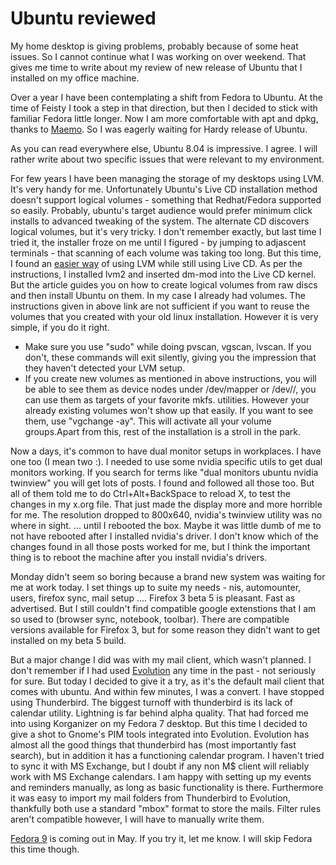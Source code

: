 Ubuntu reviewed
===
My home desktop is giving problems, probably because of some heat issues. So I cannot continue what I was working on over weekend. That gives me time to write about my review of new release of Ubuntu that I installed on my office machine.  
  
Over a year I have been contemplating a shift from Fedora to Ubuntu. At the time of Feisty I took a step in that direction, but then I decided to stick with familiar Fedora little longer. Now I am more comfortable with apt and dpkg, thanks to [Maemo][0]. So I was eagerly waiting for Hardy release of Ubuntu.  
  
As you can read everywhere else, Ubuntu 8.04 is impressive. I agree. I will rather write about two specific issues that were relevant to my environment.  
  
For few years I have been managing the storage of my desktops using LVM. It's very handy for me. Unfortunately Ubuntu's Live CD installation method doesn't support logical volumes - something that Redhat/Fedora supported so easily. Probably, ubuntu's target audience would prefer minimum click installs to advanced tweaking of the system. The alternate CD discovers logical volumes, but it's very tricky. I don't remember exactly, but last time I tried it, the installer froze on me until I figured - by jumping to adjascent terminals - that scanning of each volume was taking too long. But this time, I found an [easier way][1] of using LVM while still using Live CD. As per the instructions, I installed lvm2 and inserted dm-mod into the Live CD kernel. But the article guides you on how to create logical volumes from raw discs and then install Ubuntu on them. In my case I already had volumes. The instructions given in above link are not sufficient if you want to reuse the volumes that you created with your old linux installation. However it is very simple, if you do it right.  

* Make sure you use "sudo" while doing pvscan, vgscan, lvscan. If you don't, these commands will exit silently, giving you the impression that they haven't detected your LVM setup.  
* If you create new volumes as mentioned in above instructions, you will be able to see them as device nodes under /dev/mapper or /dev//, you can use them as targets of your favorite mkfs. utilities. However your already existing volumes won't show up that easily. If you want to see them, use "vgchange -ay". This will activate all your volume groups.Apart from this, rest of the installation is a stroll in the park.  
  
Now a days, it's common to have dual monitor setups in workplaces. I have one too (I mean two :). I needed to use some nvidia specific utils to get dual monitors working. If you search for terms like "dual monitors ubuntu nvidia twinview" you will get lots of posts. I found and followed all those too. But all of them told me to do Ctrl+Alt+BackSpace to reload X, to test the changes in my x.org file. That just made the display more and more horrible for me. The resolution dropped to 800x640, nvidia's twinview utility was no where in sight. ... until I rebooted the box. Maybe it was little dumb of me to not have rebooted after I installed nvidia's driver. I don't know which of the changes found in all those posts worked for me, but I think the important thing is to reboot the machine after you install nvidia's drivers.  
  
Monday didn't seem so boring because a brand new system was waiting for me at work today. I set things up to suite my needs - nis, automounter, users, firefox sync, mail setup .... Firefox 3 beta 5 is pleasant. Fast as advertised. But I still couldn't find compatible google extenstions that I am so used to (browser sync, notebook, toolbar). There are compatible versions available for Firefox 3, but for some reason they didn't want to get installed on my beta 5 build.  
  
But a major change I did was with my mail client, which wasn't planned. I don't remember if I had used [Evolution][2] any time in the past - not seriously for sure. But today I decided to give it a try, as it's the default mail client that comes with ubuntu. And within few minutes, I was a convert. I have stopped using Thunderbird. The biggest turnoff with thunderbird is its lack of calendar utility. Lightning is far behind alpha quality. That had forced me into using Korganizer on my Fedora 7 desktop. But this time I decided to give a shot to Gnome's PIM tools integrated into Evolution. Evolution has almost all the good things that thunderbird has (most importantly fast search), but in addition it has a functioning calendar program. I haven't tried to sync it with MS Exchange, but I doubt if any non M$ client will reliably work with MS Exchange calendars. I am happy with setting up my events and reminders manually, as long as basic functionality is there. Furthermore it was easy to import my mail folders from Thunderbird to Evolution, thankfully both use a standard "mbox" format to store the mails. Filter rules aren't compatible however, I will have to manually write them.  
  
[Fedora 9][3] is coming out in May. If you try it, let me know. I will skip Fedora this time though.

[0]: http://maemo.org/
[1]: http://www.debuntu.org/how-to-install-ubuntu-over-lvm-filesystem
[2]: http://www.gnome.org/projects/evolution/screenshots.shtml
[3]: http://fedoraproject.org/wiki/Releases/9/Schedule

